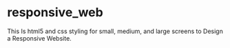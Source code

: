 # responsive_web
This Is html5 and css styling for small, medium, and large screens to Design a Responsive Website. 

